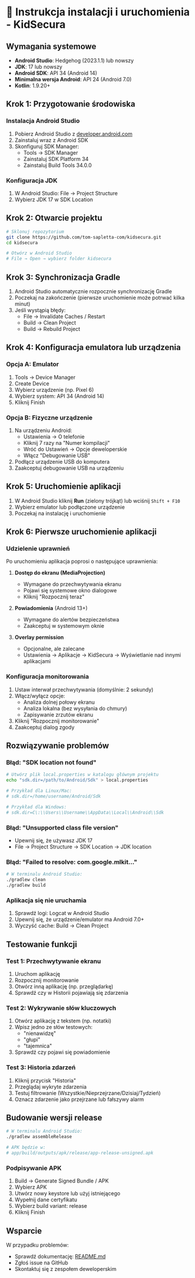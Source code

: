 # 🚀 Instrukcja instalacji i uruchomienia - KidSecura

## Wymagania systemowe

- **Android Studio**: Hedgehog (2023.1.1) lub nowszy
- **JDK**: 17 lub nowszy
- **Android SDK**: API 34 (Android 14)
- **Minimalna wersja Android**: API 24 (Android 7.0)
- **Kotlin**: 1.9.20+

## Krok 1: Przygotowanie środowiska

### Instalacja Android Studio

1. Pobierz Android Studio z [developer.android.com](https://developer.android.com/studio)
2. Zainstaluj wraz z Android SDK
3. Skonfiguruj SDK Manager:
   - Tools → SDK Manager
   - Zainstaluj SDK Platform 34
   - Zainstaluj Build Tools 34.0.0

### Konfiguracja JDK

1. W Android Studio: File → Project Structure
2. Wybierz JDK 17 w SDK Location

## Krok 2: Otwarcie projektu

```bash
# Sklonuj repozytorium
git clone https://github.com/tom-sapletta-com/kidsecura.git
cd kidsecura

# Otwórz w Android Studio
# File → Open → wybierz folder kidsecura
```

## Krok 3: Synchronizacja Gradle

1. Android Studio automatycznie rozpocznie synchronizację Gradle
2. Poczekaj na zakończenie (pierwsze uruchomienie może potrwać kilka minut)
3. Jeśli wystąpią błędy:
   - File → Invalidate Caches / Restart
   - Build → Clean Project
   - Build → Rebuild Project

## Krok 4: Konfiguracja emulatora lub urządzenia

### Opcja A: Emulator

1. Tools → Device Manager
2. Create Device
3. Wybierz urządzenie (np. Pixel 6)
4. Wybierz system: API 34 (Android 14)
5. Kliknij Finish

### Opcja B: Fizyczne urządzenie

1. Na urządzeniu Android:
   - Ustawienia → O telefonie
   - Kliknij 7 razy na "Numer kompilacji"
   - Wróć do Ustawień → Opcje deweloperskie
   - Włącz "Debugowanie USB"
2. Podłącz urządzenie USB do komputera
3. Zaakceptuj debugowanie USB na urządzeniu

## Krok 5: Uruchomienie aplikacji

1. W Android Studio kliknij **Run** (zielony trójkąt) lub wciśnij `Shift + F10`
2. Wybierz emulator lub podłączone urządzenie
3. Poczekaj na instalację i uruchomienie

## Krok 6: Pierwsze uruchomienie aplikacji

### Udzielenie uprawnień

Po uruchomieniu aplikacja poprosi o następujące uprawnienia:

1. **Dostęp do ekranu (MediaProjection)**
   - Wymagane do przechwytywania ekranu
   - Pojawi się systemowe okno dialogowe
   - Kliknij "Rozpocznij teraz"

2. **Powiadomienia** (Android 13+)
   - Wymagane do alertów bezpieczeństwa
   - Zaakceptuj w systemowym oknie

3. **Overlay permission**
   - Opcjonalne, ale zalecane
   - Ustawienia → Aplikacje → KidSecura → Wyświetlanie nad innymi aplikacjami

### Konfiguracja monitorowania

1. Ustaw interwał przechwytywania (domyślnie: 2 sekundy)
2. Włącz/wyłącz opcje:
   - Analiza dolnej połowy ekranu
   - Analiza lokalna (bez wysyłania do chmury)
   - Zapisywanie zrzutów ekranu
3. Kliknij "Rozpocznij monitorowanie"
4. Zaakceptuj dialog zgody

## Rozwiązywanie problemów

### Błąd: "SDK location not found"

```bash
# Utwórz plik local.properties w katalogu głównym projektu
echo "sdk.dir=/path/to/Android/Sdk" > local.properties

# Przykład dla Linux/Mac:
# sdk.dir=/home/username/Android/Sdk

# Przykład dla Windows:
# sdk.dir=C\:\\Users\\Username\\AppData\\Local\\Android\\Sdk
```

### Błąd: "Unsupported class file version"

- Upewnij się, że używasz JDK 17
- File → Project Structure → SDK Location → JDK location

### Błąd: "Failed to resolve: com.google.mlkit..."

```bash
# W terminalu Android Studio:
./gradlew clean
./gradlew build
```

### Aplikacja się nie uruchamia

1. Sprawdź logi: Logcat w Android Studio
2. Upewnij się, że urządzenie/emulator ma Android 7.0+
3. Wyczyść cache: Build → Clean Project

## Testowanie funkcji

### Test 1: Przechwytywanie ekranu

1. Uruchom aplikację
2. Rozpocznij monitorowanie
3. Otwórz inną aplikację (np. przeglądarkę)
4. Sprawdź czy w Historii pojawiają się zdarzenia

### Test 2: Wykrywanie słów kluczowych

1. Otwórz aplikację z tekstem (np. notatki)
2. Wpisz jedno ze słów testowych:
   - "nienawidzę"
   - "głupi"
   - "tajemnica"
3. Sprawdź czy pojawi się powiadomienie

### Test 3: Historia zdarzeń

1. Kliknij przycisk "Historia"
2. Przeglądaj wykryte zdarzenia
3. Testuj filtrowanie (Wszystkie/Nieprzejrzane/Dzisiaj/Tydzień)
4. Oznacz zdarzenie jako przejrzane lub fałszywy alarm

## Budowanie wersji release

```bash
# W terminalu Android Studio:
./gradlew assembleRelease

# APK będzie w:
# app/build/outputs/apk/release/app-release-unsigned.apk
```

### Podpisywanie APK

1. Build → Generate Signed Bundle / APK
2. Wybierz APK
3. Utwórz nowy keystore lub użyj istniejącego
4. Wypełnij dane certyfikatu
5. Wybierz build variant: release
6. Kliknij Finish

## Wsparcie

W przypadku problemów:
- Sprawdź dokumentację: [README.md](README.md)
- Zgłoś issue na GitHub
- Skontaktuj się z zespołem deweloperskim
